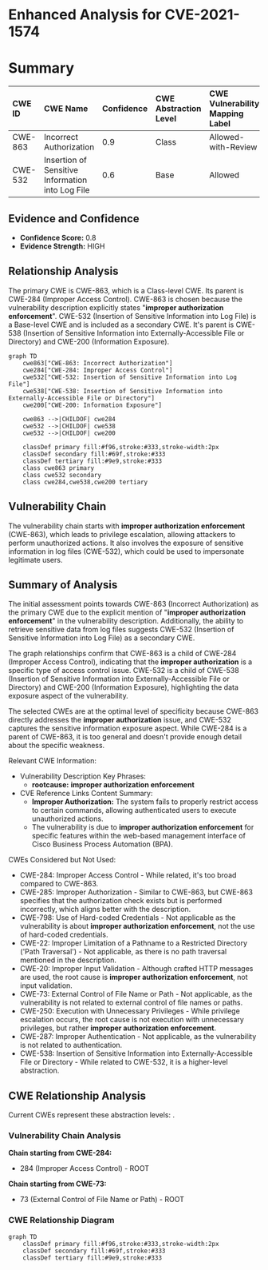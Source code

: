 # Enhanced Analysis for CVE-2021-1574

# Summary
| CWE ID    | CWE Name                         | Confidence | CWE Abstraction Level | CWE Vulnerability Mapping Label | CWE-Vulnerability Mapping Notes |
| :---------- | :------------------------------- | :--------- | :---------------------- | :------------------------------ | :------------------------------ |
| CWE-863 | Incorrect Authorization | 0.9 | Class | Allowed-with-Review | Primary CWE |
| CWE-532 | Insertion of Sensitive Information into Log File | 0.6 | Base | Allowed | Secondary CWE |

## Evidence and Confidence

*   **Confidence Score:** 0.8
*   **Evidence Strength:** HIGH

## Relationship Analysis
The primary CWE is CWE-863, which is a Class-level CWE. Its parent is CWE-284 (Improper Access Control). CWE-863 is chosen because the vulnerability description explicitly states "**improper authorization enforcement**". CWE-532 (Insertion of Sensitive Information into Log File) is a Base-level CWE and is included as a secondary CWE. It's parent is CWE-538 (Insertion of Sensitive Information into Externally-Accessible File or Directory) and CWE-200 (Information Exposure).

```mermaid
graph TD
    cwe863["CWE-863: Incorrect Authorization"]
    cwe284["CWE-284: Improper Access Control"]
    cwe532["CWE-532: Insertion of Sensitive Information into Log File"]
    cwe538["CWE-538: Insertion of Sensitive Information into Externally-Accessible File or Directory"]
    cwe200["CWE-200: Information Exposure"]

    cwe863 -->|CHILDOF| cwe284
    cwe532 -->|CHILDOF| cwe538
    cwe532 -->|CHILDOF| cwe200

    classDef primary fill:#f96,stroke:#333,stroke-width:2px
    classDef secondary fill:#69f,stroke:#333
    classDef tertiary fill:#9e9,stroke:#333
    class cwe863 primary
    class cwe532 secondary
    class cwe284,cwe538,cwe200 tertiary
```

## Vulnerability Chain
The vulnerability chain starts with **improper authorization enforcement** (CWE-863), which leads to privilege escalation, allowing attackers to perform unauthorized actions. It also involves the exposure of sensitive information in log files (CWE-532), which could be used to impersonate legitimate users.

## Summary of Analysis
The initial assessment points towards CWE-863 (Incorrect Authorization) as the primary CWE due to the explicit mention of "**improper authorization enforcement**" in the vulnerability description. Additionally, the ability to retrieve sensitive data from log files suggests CWE-532 (Insertion of Sensitive Information into Log File) as a secondary CWE.

The graph relationships confirm that CWE-863 is a child of CWE-284 (Improper Access Control), indicating that the **improper authorization** is a specific type of access control issue. CWE-532 is a child of CWE-538 (Insertion of Sensitive Information into Externally-Accessible File or Directory) and CWE-200 (Information Exposure), highlighting the data exposure aspect of the vulnerability.

The selected CWEs are at the optimal level of specificity because CWE-863 directly addresses the **improper authorization** issue, and CWE-532 captures the sensitive information exposure aspect. While CWE-284 is a parent of CWE-863, it is too general and doesn't provide enough detail about the specific weakness.

Relevant CWE Information:
- Vulnerability Description Key Phrases:
  - **rootcause:** **improper authorization enforcement**
- CVE Reference Links Content Summary:
  - **Improper Authorization:** The system fails to properly restrict access to certain commands, allowing authenticated users to execute unauthorized actions.
  - The vulnerability is due to **improper authorization enforcement** for specific features within the web-based management interface of Cisco Business Process Automation (BPA).

CWEs Considered but Not Used:
- CWE-284: Improper Access Control - While related, it's too broad compared to CWE-863.
- CWE-285: Improper Authorization - Similar to CWE-863, but CWE-863 specifies that the authorization check exists but is performed incorrectly, which aligns better with the description.
- CWE-798: Use of Hard-coded Credentials - Not applicable as the vulnerability is about **improper authorization enforcement**, not the use of hard-coded credentials.
- CWE-22: Improper Limitation of a Pathname to a Restricted Directory ('Path Traversal') - Not applicable, as there is no path traversal mentioned in the description.
- CWE-20: Improper Input Validation - Although crafted HTTP messages are used, the root cause is **improper authorization enforcement**, not input validation.
- CWE-73: External Control of File Name or Path - Not applicable, as the vulnerability is not related to external control of file names or paths.
- CWE-250: Execution with Unnecessary Privileges - While privilege escalation occurs, the root cause is not execution with unnecessary privileges, but rather **improper authorization enforcement**.
- CWE-287: Improper Authentication - Not applicable, as the vulnerability is not related to authentication.
- CWE-538: Insertion of Sensitive Information into Externally-Accessible File or Directory - While related to CWE-532, it is a higher-level abstraction.


## CWE Relationship Analysis

Current CWEs represent these abstraction levels: .


### Vulnerability Chain Analysis

**Chain starting from CWE-284:**
- 284 (Improper Access Control) - ROOT


**Chain starting from CWE-73:**
- 73 (External Control of File Name or Path) - ROOT



### CWE Relationship Diagram

```mermaid
graph TD
    classDef primary fill:#f96,stroke:#333,stroke-width:2px
    classDef secondary fill:#69f,stroke:#333
    classDef tertiary fill:#9e9,stroke:#333
```